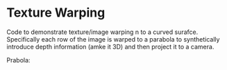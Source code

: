 # Texture Warping

Code to demonstrate texture/image warping n to a curved surafce. Specifically each row of the image is warped to a parabola to synthetically introduce depth information (amke it 3D) and then project it to a camera.

Prabola: 
